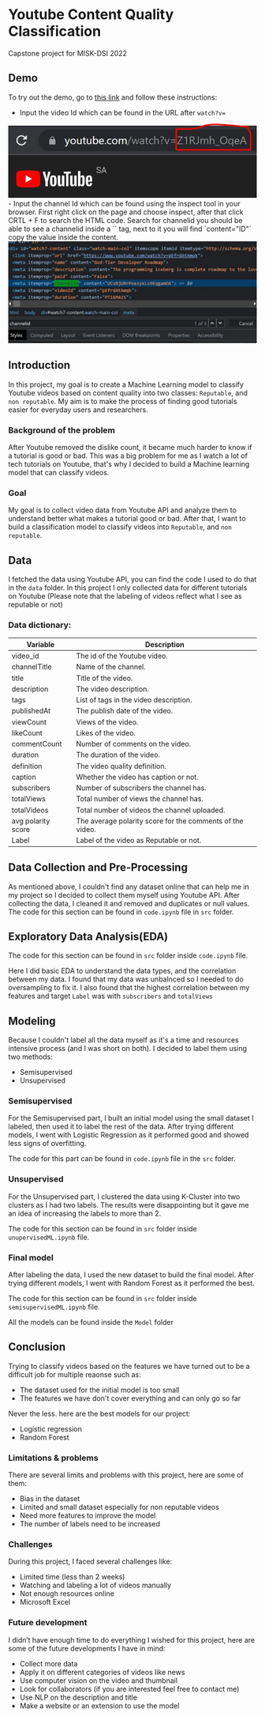 # Youtube Content Quality Classification
Capstone project for MISK-DSI 2022

## Demo
To try out the demo, go to [this link](https://yt-content-quality.herokuapp.com/) and follow these instructions:

- Input the video Id which can be found in the URL after `watch?v=`
<img src='imgs/urlid.JPG'>
<br/>
- Input the channel Id which can be found using the inspect tool in your browser. First right click on the page and choose inspect, after that click CRTL + F to search the HTML code. Search for channelid you should be able to see a channelid inside a `<meta>` tag, next to it you will find `content="ID"` copy the value inside the content.
<img src='imgs/channelid.JPG'>
<br/>

## Introduction
In this project, my goal is to create a Machine Learning model to classify Youtube videos based on content quality into two classes: `Reputable`, and `non reputable`. My aim is to make the process of finding good tutorials easier for everyday users and researchers.

### Background of the problem
After Youtube removed the dislike count, it became much harder to know if a tutorial is good or bad. This was a big problem for me as I watch a lot of tech tutorials on Youtube, that's why I decided to build a Machine learning model that can classify videos. 

### Goal
My goal is to collect video data from Youtube API and analyze them to understand better what makes a tutorial good or bad. After that, I want to build a classification model to classify videos into `Reputable`, and `non reputable`.

## Data
I fetched the data using Youtube API, you can find the code I used to do that in the ```data``` folder. In this project I only collected data for different tutorials on Youtube (Please note that the labeling of videos reflect what I see as reputable or not)

### Data dictionary:

| Variable      | Description |
| ----------- | ----------- |
| video_id    | The id of the Youtube video.       |
| channelTitle   | Name of the channel.       |
| title  | Title of the video.        |
| description   | The video description.        |
| tags   | List of tags in the video description.        |
| publishedAt   | The publish date of the video.         |
| viewCount   | Views of the video.       |
| likeCount   | Likes of the video.        |
| commentCount   | Number of comments on the video.      |
| duration   | The duration of the video.        |
| definition   | The video quality definition.       |
| caption   | Whether the video has caption or not.       |
| subscribers   | Number of subscribers the channel has.      |
| totalViews   | Total number of views the channel has.      |
| totalVideos   | Total number of videos the channel uploaded.      |
| avg polarity score   | The average polarity score for the comments of the video.      |
| Label   | Label of the video as Reputable or not.      |


## Data Collection and Pre-Processing
As mentioned above, I couldn't find any dataset online that can help me in my project so I decided to collect them myself using Youtube API. After collecting the data, I cleaned it and removed and duplicates or null values. The code for this section can be found in `code.ipynb` file in `src` folder.

## Exploratory Data Analysis(EDA)
The code for this section can be found in `src` folder inside `code.ipynb` file. 

Here I did basic EDA to understand the data types, and the correlation between my data. I found that my data was unbalnced so I needed to do oversampling to fix it. I also found that the highest correlation between my features and target `Label` was with `subscribers` and `totalViews`

## Modeling
Because I couldn't label all the data myself as it's a time and resources intensive process (and I was short on both). I decided to label them using two methods:

- Semisupervised
- Unsupervised

### Semisupervised
For the Semisupervised part, I built an initial model using the small dataset I labeled, then used it to label the rest of the data. After trying different models, I went with Logistic Regression as it performed good and showed less signs of overfitting.

The code for this part can be found in `code.ipynb` file in the `src` folder. 

### Unsupervised
For the Unsupervised part, I clustered the data using K-Cluster into two clusters as I had two labels. The results were disappointing but it gave me an idea of increasing the labels to more than 2.

The code for this section can be found in `src` folder inside `unupervisedML.ipynb` file.

### Final model
After labeling the data, I used the new dataset to build the final model. After trying different models, I went with Random Forest as it performed the best.

The code for this section can be found in `src` folder inside `semisupervisedML.ipynb` file.

All the models can be found inside the `Model` folder

## Conclusion
Trying to classify videos based on the features we have turned out to be a difficult job for multiple reaonse such as:

- The dataset used for the initial model is too small 
- The features we have don't cover everything and can only go so far

Never the less. here are the best models for our project:

- Logistic regression 
- Random Forest 

### Limitations & problems
There are several limits and problems with this project, here are some of them:

- Bias in the dataset 
- Limited and small dataset especially for non reputable videos
- Need more features to improve the model
- The number of labels need to be increased

### Challenges
During this project, I faced several challenges like:

- Limited time (less than 2 weeks)
- Watching and labeling a lot of videos manually
- Not enough resources online
- Microsoft Excel 

### Future development
I didn’t have enough time to do everything I wished for this project, here are some of the future developments I have in mind:

- Collect more data
- Apply it on different categories of videos like news
- Use computer vision on the video and thumbnail 
- Look for collaborators (if you are interested feel free to contact me)
- Use NLP on the description and title
- Make a website or an extension to use the model




